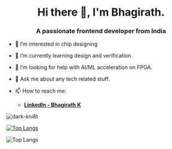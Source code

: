 <!---
- 👋 Hi, I’m @dark-kni8t
- 💞️ I’m looking to collaborate on ...
- 📫 How to reach me ...
--->

<!---
dark-knight123/dark-knight123 is a ✨ special ✨ repository because its `README.md` (this file) appears on your GitHub profile.
You can click the Preview link to take a look at your changes.
--->

<h1 align="center">Hi there 👋, I'm Bhagirath.</h1>
<h3 align="center">A passionate frontend developer from India</h3>

- 👀 I’m interested in chip designing
- 🌱 I’m currently learning design and verification
- 🤔 I’m looking for help with AI/ML acceleration on FPGA.
- 💬 Ask me about any tech related stuff.

- 📫 How to reach me:
  -  **[LinkedIn - Bhagirath K](https://www.linkedin.com/in/bhagirath-k-/)**
<!--
<h3 align="left">Connect with me:</h3>
<p align="left">
</p>
--->
<p><img align="center" src="https://github-readme-stats.vercel.app/api/top-langs?username=dark-kni8t&show_icons=true&locale=en&layout=compact" alt="dark-kni8t" /></p>

[![Top Langs](https://github-readme-stats.vercel.app/api/top-langs/?username=dark-kni8t)](https://github.com/dark-kni8t/github-readme-stats)

![Top Langs](https://github-readme-stats.vercel.app/api/top-langs/?username=dark-kni8t&hide=C,C#,shell,python,assembly,html&theme=tokyonight)
